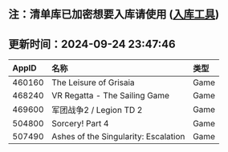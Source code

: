 ## 注：清单库已加密想要入库请使用 ([入库工具](https://github.com/BlankTMing/ManifestAutoUpdate/releases))

## 更新时间：2024-09-24 23:47:46
| AppID | 名称 | 类型  |
| :-------------------- | :----------------------------- | :----------- |
| 460160 | The Leisure of Grisaia| Game |
| 468240 | VR Regatta - The Sailing Game| Game |
| 469600 | 军团战争2 / Legion TD 2| Game |
| 504800 | Sorcery! Part 4| Game |
| 507490 | Ashes of the Singularity: Escalation| Game |
